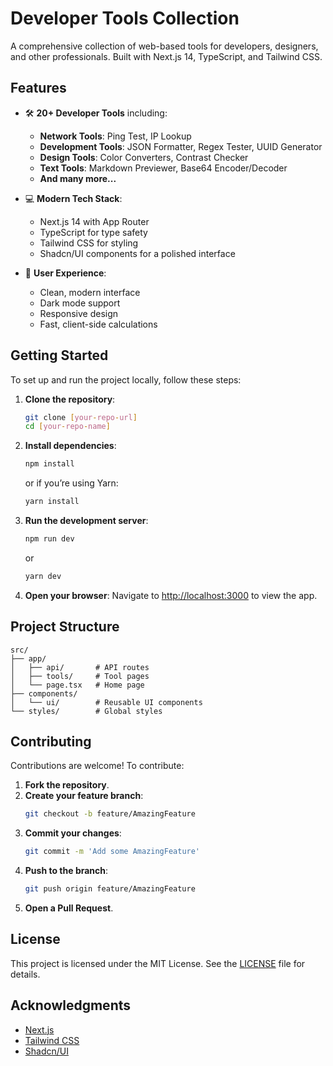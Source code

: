 # Developer Tools Collection

A comprehensive collection of web-based tools for developers, designers, and other professionals. Built with Next.js 14, TypeScript, and Tailwind CSS.

## Features

- 🛠️ **20+ Developer Tools** including:

  - **Network Tools**: Ping Test, IP Lookup
  - **Development Tools**: JSON Formatter, Regex Tester, UUID Generator
  - **Design Tools**: Color Converters, Contrast Checker
  - **Text Tools**: Markdown Previewer, Base64 Encoder/Decoder
  - **And many more...**

- 💻 **Modern Tech Stack**:

  - Next.js 14 with App Router
  - TypeScript for type safety
  - Tailwind CSS for styling
  - Shadcn/UI components for a polished interface

- 🎨 **User Experience**:
  - Clean, modern interface
  - Dark mode support
  - Responsive design
  - Fast, client-side calculations

## Getting Started

To set up and run the project locally, follow these steps:

1. **Clone the repository**:

   ```bash
   git clone [your-repo-url]
   cd [your-repo-name]
   ```

2. **Install dependencies**:

   ```bash
   npm install
   ```

   or if you’re using Yarn:

   ```bash
   yarn install
   ```

3. **Run the development server**:

   ```bash
   npm run dev
   ```

   or

   ```bash
   yarn dev
   ```

4. **Open your browser**:
   Navigate to [http://localhost:3000](http://localhost:3000) to view the app.

## Project Structure

```
src/
├── app/
│   ├── api/       # API routes
│   ├── tools/     # Tool pages
│   └── page.tsx   # Home page
├── components/
│   └── ui/        # Reusable UI components
└── styles/        # Global styles
```

## Contributing

Contributions are welcome! To contribute:

1. **Fork the repository**.
2. **Create your feature branch**:
   ```bash
   git checkout -b feature/AmazingFeature
   ```
3. **Commit your changes**:
   ```bash
   git commit -m 'Add some AmazingFeature'
   ```
4. **Push to the branch**:
   ```bash
   git push origin feature/AmazingFeature
   ```
5. **Open a Pull Request**.

## License

This project is licensed under the MIT License. See the [LICENSE](LICENSE) file for details.

## Acknowledgments

- [Next.js](https://nextjs.org/)
- [Tailwind CSS](https://tailwindcss.com/)
- [Shadcn/UI](https://ui.shadcn.com/)
